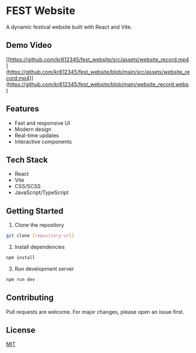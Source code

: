 # FEST Website

A dynamic festival website built with React and Vite.

## Demo Video

[[https://github.com/kr812345/fest_website/src/assets/website_record.mp4](https://github.com/kr812345/fest_website/blob/main/src/assets/website_record.mp4)](https://github.com/kr812345/fest_website/blob/main/website_record.webp)

## Features

- Fast and responsive UI
- Modern design
- Real-time updates
- Interactive components

## Tech Stack

- React
- Vite
- CSS/SCSS
- JavaScript/TypeScript

## Getting Started

1. Clone the repository
```bash
git clone [repository-url]
```

2. Install dependencies
```bash
npm install
```

3. Run development server
```bash
npm run dev
```

## Contributing

Pull requests are welcome. For major changes, please open an issue first.

## License

[MIT](https://choosealicense.com/licenses/mit/)
